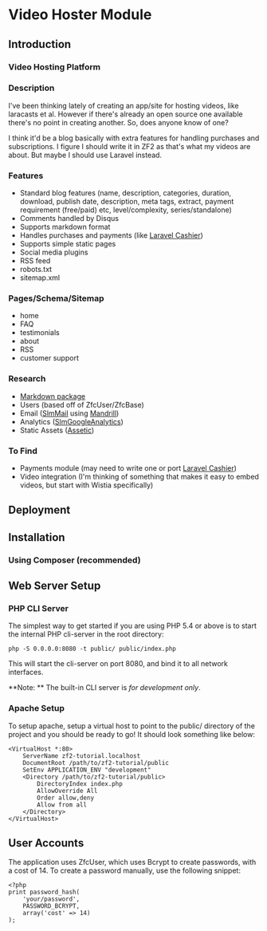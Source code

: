 # Video Hoster Module

## Introduction

### Video Hosting Platform

### Description

I've been thinking lately of creating an app/site for hosting videos, like laracasts et al. However if there's already an open source one available there's no point in creating another. So, does anyone know of one?

I think it'd be a blog basically with extra features for handling purchases and subscriptions. I figure I should write it in ZF2 as that's what my videos are about. But maybe I should use Laravel instead.

### Features

- Standard blog features (name, description, categories, duration, download, publish date, description, meta tags, extract, payment requirement (free/paid) etc, level/complexity, series/standalone)
- Comments handled by Disqus
- Supports markdown format
- Handles purchases and payments (like [Laravel Cashier](https://github.com/laravel/cashier))
- Supports simple static pages
- Social media plugins
- RSS feed
- robots.txt
- sitemap.xml

### Pages/Schema/Sitemap

- home
- FAQ
- testimonials
- about
- RSS
- customer support

### Research

- [Markdown package](https://github.com/maglnet/MaglMarkdown)
- Users (based off of ZfcUser/ZfcBase)
- Email ([SlmMail](https://github.com/juriansluiman/SlmMail) using [Mandrill](https://www.mandrill.com/))
- Analytics ([SlmGoogleAnalytics](https://github.com/juriansluiman/SlmGoogleAnalytics))
- Static Assets ([Assetic](https://github.com/kriswallsmith/assetic))

### To Find

- Payments module (may need to write one or port [Laravel Cashier](https://github.com/laravel/cashier))
- Video integration (I'm thinking of something that makes it easy to embed videos, but start with Wistia specifically)

## Deployment


## Installation


### Using Composer (recommended)


## Web Server Setup


### PHP CLI Server

The simplest way to get started if you are using PHP 5.4 or above is to start the internal PHP cli-server in the root directory:

    php -S 0.0.0.0:8080 -t public/ public/index.php

This will start the cli-server on port 8080, and bind it to all network
interfaces.

**Note: ** The built-in CLI server is *for development only*.

### Apache Setup

To setup apache, setup a virtual host to point to the public/ directory of the
project and you should be ready to go! It should look something like below:

    <VirtualHost *:80>
        ServerName zf2-tutorial.localhost
        DocumentRoot /path/to/zf2-tutorial/public
        SetEnv APPLICATION_ENV "development"
        <Directory /path/to/zf2-tutorial/public>
            DirectoryIndex index.php
            AllowOverride All
            Order allow,deny
            Allow from all
        </Directory>
    </VirtualHost>


## User Accounts

The application uses ZfcUser, which uses Bcrypt to create passwords, with a cost of 14. To create a password manually, use the following snippet:

```
<?php 
print password_hash(
	'your/password', 
	PASSWORD_BCRYPT, 
	array('cost' => 14)
);
```